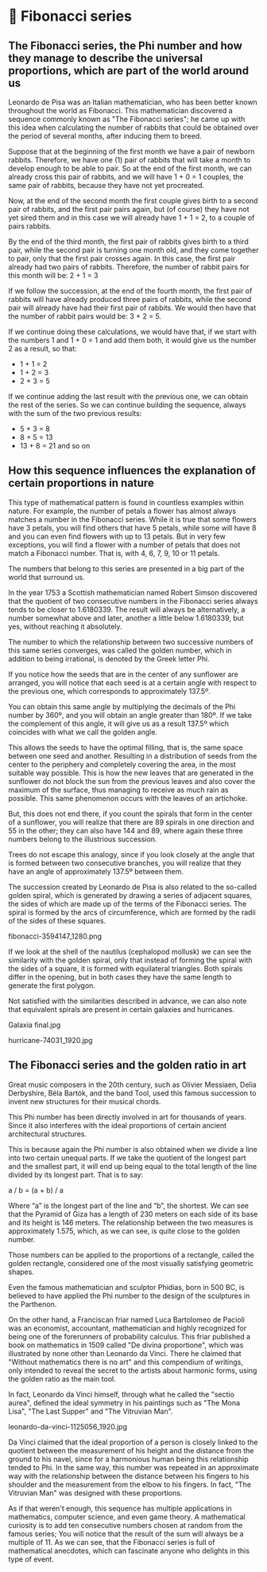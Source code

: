 # 🥇 Fibonacci series

## The Fibonacci series, the Phi number and how they manage to describe the universal proportions, which are part of the world around us

Leonardo de Pisa was an Italian mathematician, who has been better known throughout the world as Fibonacci. This mathematician discovered a sequence commonly known as "The Fibonacci series"; he came up with this idea when calculating the number of rabbits that could be obtained over the period of several months, after inducing them to breed.

Suppose that at the beginning of the first month we have a pair of newborn rabbits. Therefore, we have one (1) pair of rabbits that will take a month to develop enough to be able to pair. So at the end of the first month, we can already cross this pair of rabbits, and we will have 1 + 0 = 1 couples, the same pair of rabbits, because they have not yet procreated.

Now, at the end of the second month the first couple gives birth to a second pair of rabbits, and the first pair pairs again, but (of course) they have not yet sired them and in this case we will already have 1 + 1 = 2, to a couple of pairs rabbits.

By the end of the third month, the first pair of rabbits gives birth to a third pair, while the second pair is turning one month old, and they come together to pair, only that the first pair crosses again. In this case, the first pair already had two pairs of rabbits. Therefore, the number of rabbit pairs for this month will be: 2 + 1 = 3

If we follow the succession, at the end of the fourth month, the first pair of rabbits will have already produced three pairs of rabbits, while the second pair will already have had their first pair of rabbits. We would then have that the number of rabbit pairs would be: 3 + 2 = 5.

If we continue doing these calculations, we would have that, if we start with the numbers 1 and 1 + 0 = 1 and add them both, it would give us the number 2 as a result, so that:

- 1 + 1 = 2
- 1 + 2 = 3
- 2 + 3 = 5

If we continue adding the last result with the previous one, we can obtain the rest of the series. So we can continue building the sequence, always with the sum of the two previous results:

- 5 + 3 = 8
- 8 + 5 = 13
- 13 + 8 = 21 and so on

## How this sequence influences the explanation of certain proportions in nature

This type of mathematical pattern is found in countless examples within nature. For example, the number of petals a flower has almost always matches a number in the Fibonacci series. While it is true that some flowers have 3 petals, you will find others that have 5 petals, while some will have 8 and you can even find flowers with up to 13 petals. But in very few exceptions, you will find a flower with a number of petals that does not match a Fibonacci number. That is, with 4, 6, 7, 9, 10 or 11 petals.

The numbers that belong to this series are presented in a big part of the world that surround us.

In the year 1753 a Scottish mathematician named Robert Simson discovered that the quotient of two consecutive numbers in the Fibonacci series always tends to be closer to 1.6180339. The result will always be alternatively, a number somewhat above and later, another a little below 1.6180339, but yes, without reaching it absolutely.

The number to which the relationship between two successive numbers of this same series converges, was called the golden number, which in addition to being irrational, is denoted by the Greek letter Phi.

If you notice how the seeds that are in the center of any sunflower are arranged, you will notice that each seed is at a certain angle with respect to the previous one, which corresponds to approximately 137.5º.

You can obtain this same angle by multiplying the decimals of the Phi number by 360º, and you will obtain an angle greater than 180º. If we take the complement of this angle, it will give us as a result 137.5º which coincides with what we call the golden angle.

This allows the seeds to have the optimal filling, that is, the same space between one seed and another. Resulting in a distribution of seeds from the center to the periphery and completely covering the area, in the most suitable way possible. This is how the new leaves that are generated in the sunflower do not block the sun from the previous leaves and also cover the maximum of the surface, thus managing to receive as much rain as possible. This same phenomenon occurs with the leaves of an artichoke.

But, this does not end there, if you count the spirals that form in the center of a sunflower, you will realize that there are 89 spirals in one direction and 55 in the other; they can also have 144 and 89, where again these three numbers belong to the illustrious succession.

Trees do not escape this analogy, since if you look closely at the angle that is formed between two consecutive branches, you will realize that they have an angle of approximately 137.5º between them.

The succession created by Leonardo de Pisa is also related to the so-called golden spiral, which is generated by drawing a series of adjacent squares, the sides of which are made up of the terms of the Fibonacci series. The spiral is formed by the arcs of circumference, which are formed by the radii of the sides of these squares.

fibonacci-3594147_1280.png

If we look at the shell of the nautilus (cephalopod mollusk) we can see the similarity with the golden spiral, only that instead of forming the spiral with the sides of a square, it is formed with equilateral triangles. Both spirals differ in the opening, but in both cases they have the same length to generate the first polygon.

Not satisfied with the similarities described in advance, we can also note that equivalent spirals are present in certain galaxies and hurricanes.

Galaxia final.jpg

hurricane-74031_1920.jpg

## The Fibonacci series and the golden ratio in art

Great music composers in the 20th century, such as Olivier Messiaen, Delia Derbyshire, Béla Bartók, and the band Tool, used this famous succession to invent new structures for their musical chords.

This Phi number has been directly involved in art for thousands of years. Since it also interferes with the ideal proportions of certain ancient architectural structures.

This is because again the Phi number is also obtained when we divide a line into two certain unequal parts. If we take the quotient of the longest part and the smallest part, it will end up being equal to the total length of the line divided by its longest part. That is to say:

a / b = (a + b) / a

Where “a” is the longest part of the line and “b”, the shortest. We can see that the Pyramid of Giza has a length of 230 meters on each side of its base and its height is 146 meters. The relationship between the two measures is approximately 1.575, which, as we can see, is quite close to the golden number.

Those numbers can be applied to the proportions of a rectangle, called the golden rectangle, considered one of the most visually satisfying geometric shapes.

Even the famous mathematician and sculptor Phidias, born in 500 BC, is believed to have applied the Phi number to the design of the sculptures in the Parthenon.

On the other hand, a Franciscan friar named Luca Bartolomeo de Pacioli was an economist, accountant, mathematician and highly recognized for being one of the forerunners of probability calculus. This friar published a book on mathematics in 1509 called "De divina proportione", which was illustrated by none other than Leonardo da Vinci. There he claimed that "Without mathematics there is no art" and this compendium of writings, only intended to reveal the secret to the artists about harmonic forms, using the golden ratio as the main tool.

In fact, Leonardo da Vinci himself, through what he called the "sectio aurea", defined the ideal symmetry in his paintings such as "The Mona Lisa", "The Last Supper" and "The Vitruvian Man".

leonardo-da-vinci-1125056_1920.jpg

Da Vinci claimed that the ideal proportion of a person is closely linked to the quotient between the measurement of his height and the distance from the ground to his navel, since for a harmonious human being this relationship tended to Phi. In the same way, this number was repeated in an approximate way with the relationship between the distance between his fingers to his shoulder and the measurement from the elbow to his fingers. In fact, "The Vitruvian Man" was designed with these proportions.

As if that weren't enough, this sequence has multiple applications in mathematics, computer science, and even game theory. A mathematical curiosity is to add ten consecutive numbers chosen at random from the famous series; You will notice that the result of the sum will always be a multiple of 11. As we can see, that the Fibonacci series is full of mathematical anecdotes, which can fascinate anyone who delights in this type of event.

